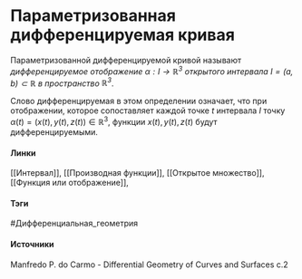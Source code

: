 # Параметризованная дифференцируемая кривая
Параметризованной дифференцируемой кривой называют *дифференцируемое отображение $\alpha:I\rightarrow\mathbb{R}^3$ открытого интервала $I=(a,b)\subset\mathbb{R}$ в пространство $\mathbb{R}^3$*.

Слово дифференцируемая в этом определении означает, что при отображении, которое сопоставляет каждой точке $t$ интервала $I$ точку $\alpha(t)=(x(t),y(t),z(t))\in\mathbb{R}^3$, функции $x(t),y(t),z(t)$ будут дифференцируемыми.


#### Линки
 [[Интервал]],
 [[Производная функции]],
 [[Открытое множество]],
 [[Функция или отображение]],
#### Тэги
 #Дифференциальная_геометрия
#### Источники
 Manfredo P. do Carmo - Differential Geometry of Curves and Surfaces с.2